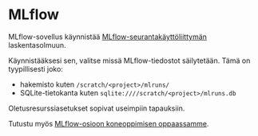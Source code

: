 
# MLflow

MLflow-sovellus käynnistää [MLflow-seurantakäyttöliittymän](https://www.mlflow.org/) laskentasolmuun.

Käynnistääksesi sen, valitse missä MLflow-tiedostot säilytetään. Tämä on
tyypillisesti joko:

- hakemisto kuten `/scratch/<project>/mlruns/`
- SQLite-tietokanta kuten `sqlite:////scratch/<project>/mlruns.db`

Oletusresurssiasetukset sopivat useimpiin tapauksiin.

Tutustu myös [MLflow-osioon koneoppimisen oppaassamme](../../support/tutorials/ml-workflows.md#mlflow).

